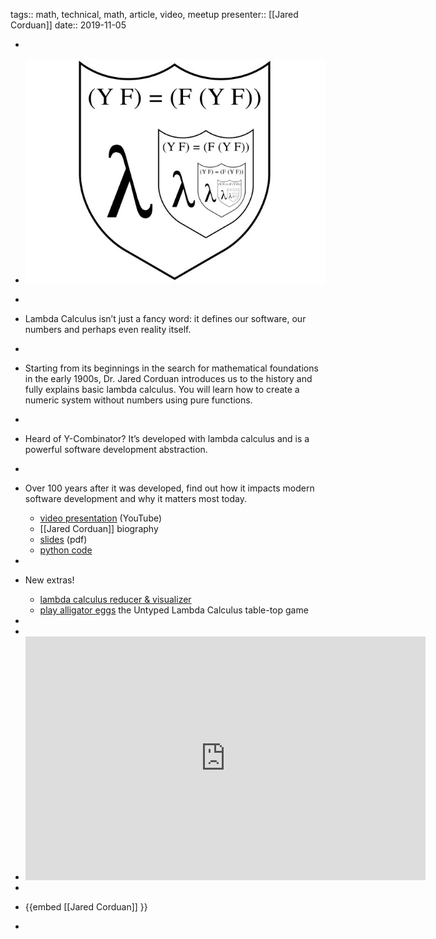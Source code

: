 tags:: math, technical, math, article, video, meetup
presenter:: [[Jared Corduan]] 
date:: 2019-11-05

-
- ![LambdaCalculus.jpg](../assets/LambdaCalculus.jpg)
-
- Lambda Calculus isn’t just a fancy word: it defines our software, our numbers and perhaps even reality itself.
-
- Starting from its beginnings in the search for mathematical foundations in the early 1900s, Dr. Jared Corduan introduces us to the history and fully explains basic lambda calculus. You will learn how to create a numeric system without numbers using pure functions.
-
- Heard of Y-Combinator? It’s developed with lambda calculus and is a powerful software development abstraction.
-
- Over 100 years after it was developed, find out how it impacts modern software development and why it matters most today.
  
  * [video presentation](https://youtu.be/acIBX5KpzY0) (YouTube)
  * [[Jared Corduan]] biography
  * [slides](../assets/LambdaCalculus.pdf) (pdf)
  * [python code](https://github.com/JaredCorduan/lambda-calc-cofc/blob/master/lambda.py)
-
- New extras!
  * [lambda calculus reducer & visualizer](https://projectultimatum.org/cgi-bin/lambda)
  * [play alligator eggs](http://worrydream.com/AlligatorEggs/) the Untyped Lambda Calculus table-top game
-
-
- <iframe id="ytplayer" type="text/html" width="640" height="390"
    src="https://www.youtube.com/embed/acIBX5KpzY0?autoplay=0&origin=http://functional.sc"  frameborder="0"></iframe>
-
- {{embed [[Jared Corduan]] }}
-